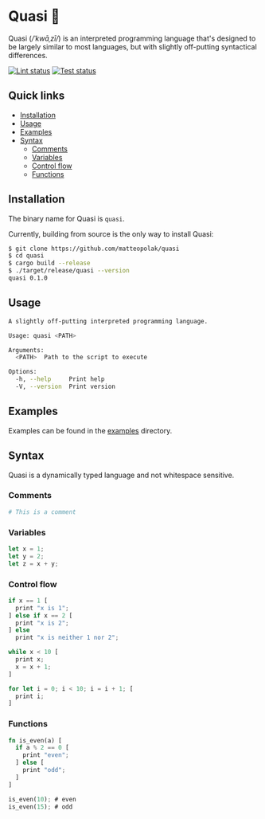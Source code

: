 # Quasi 🔮

Quasi (*/ˈkwāˌzī/*) is an interpreted programming language that's designed to be largely similar to most languages, but with slightly off-putting syntactical differences.

[![Lint status](https://github.com/matteopolak/quasi/workflows/lint/badge.svg)](https://github.com/matteopolak/quasi/actions)
[![Test status](https://github.com/matteopolak/quasi/workflows/test/badge.svg)](https://github.com/matteopolak/quasi/actions)

## Quick links

- [Installation](#installation)
- [Usage](#usage)
- [Examples](#examples)
- [Syntax](#syntax)
  - [Comments](#comments)
  - [Variables](#variables)
  - [Control flow](#control-flow)
  - [Functions](#functions)

## Installation

The binary name for Quasi is `quasi`.

Currently, building from source is the only way to install Quasi:

```bash
$ git clone https://github.com/matteopolak/quasi
$ cd quasi
$ cargo build --release
$ ./target/release/quasi --version
quasi 0.1.0
```

## Usage

```bash
A slightly off-putting interpreted programming language.

Usage: quasi <PATH>

Arguments:
  <PATH>  Path to the script to execute

Options:
  -h, --help     Print help
  -V, --version  Print version
```

## Examples

Examples can be found in the [examples](examples) directory.

## Syntax

Quasi is a dynamically typed language and not whitespace sensitive.

### Comments

```py
# This is a comment
```

### Variables

```rust
let x = 1;
let y = 2;
let z = x + y;
```

### Control flow

```rust
if x == 1 [
  print "x is 1";
] else if x == 2 [
  print "x is 2";
] else
  print "x is neither 1 nor 2";
```

```rust
while x < 10 [
  print x;
  x = x + 1;
]
```

```rust
for let i = 0; i < 10; i = i + 1; [
  print i;
]
```

### Functions

```rust
fn is_even(a) [
  if a % 2 == 0 [
    print "even";
  ] else [
    print "odd";
  ]
]

is_even(10); # even
is_even(15); # odd
```
